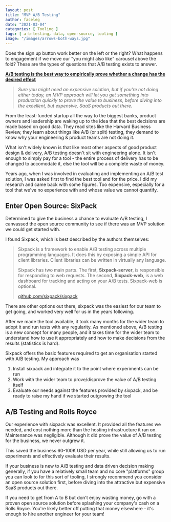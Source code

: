 ```yaml
---
layout: post
title: "MVP A/B Testing"
author: faceleg
date: "2021-03-04"
categories: [ Tooling ]
tags: [ a-b-testing, data, open-source, tooling ]
image: "/images/arrows-both-ways.jpg"
---
```


Does the sign up button work better on the left or the right? What happens to engagement if we move our "you might also like" carousel above the fold? These are the types of questions that A/B testing exists to answer.

**[A/B testing is the best way to empirically prove whether a change has the desired effect](https://hbr.org/2017/06/a-refresher-on-ab-testing)**

> _Sure you might need an expensive solution, but if you're not doing either today, an MVP approach will let you get something into production quickly to prove the value to business, before diving into the excellent, but expensive, SaaS products out there._

From the least-funded startup all the way to the biggest banks, product owners and leadership are waking up to the idea that the best decisions are made based on good data. They read sites like the Harvard Business Review, they learn about things like A/B (or split) testing, they demand to know why your engineering & product teams are not doing it.

What isn't widely known is that like most other aspects of good product design & delivery, A/B testing doesn't sit with engineering alone. It isn't enough to simply pay for a tool - the entire process of delivery has to be changed to accomodate it, else the tool will be a complete waste of money.

Years ago, when I was involved in evaluating and implementing an A/B test solution, I was asked first to find the best tool and for the price. I did my research and came back with some figures. Too expensive, especially for a tool that we've no experience with and whose value we cannot quantify.

## Enter Open Source: SixPack

Determined to give the business a chance to evaluate A/B testing, I canvassed the open source community to see if there was an MVP solution we could get started with.

I found Sixpack, which is best described by the authors themselves:

> Sixpack is a framework to enable A/B testing across multiple programming languages. It does this by exposing a simple API for client libraries. Client libraries can be written in virtually any language.
> 
> Sixpack has two main parts. The first, **Sixpack-server**, is responsible for responding to web requests. The second, **Sixpack-web**, is a web dashboard for tracking and acting on your A/B tests. Sixpack-web is optional.
> 
> [github.com/sixpack/sixpack](https://github.com/sixpack/sixpack)

There are other options out there, sixpack was the easiest for our team to get going, and worked very well for us in the years following.

After we made the tool available, it took many months for the wider team to adopt it and run tests with any regularity. As mentioned above, A/B testing is a new concept for many people, and it takes time for the wider team to understand how to use it appropriately and how to make decisions from the results (statistics is hard).

Sixpack offers the basic features required to get an organisation started with A/B testing. My approach was

1. Install sixpack and integrate it to the point where experiments can be run
2. Work with the wider team to prove/disprove the value of A/B testing itself
3. Evaluate our needs against the features provided by sixpack, and be ready to raise my hand if we started outgrowing the tool

## A/B Testing and Rolls Royce

Our experience with sixpack was excellent. It provided all the features we needed, and cost nothing more than the hosting infrastructure it ran on. Maintenance was negligible. Although it did prove the value of A/B testing for the business, we never outgrew it.

This saved the business 60-100K USD per year, while still allowing us to run experiments and effectively evaluate their results.

If your business is new to A/B testing and data driven decision making generally, if you have a relatively small team and no core "platforms" group you can look to for this sort of tooling, I strongly recommend you consider an open source solution first, before diving into the attractive but expensive SaaS products out there.

If you need to get from A to B but don't enjoy wasting money, go with a proven open source solution before splashing your company's cash on a Rolls Royce. You're likely better off putting that money elsewhere - it's enough to hire another engineer for your team!
